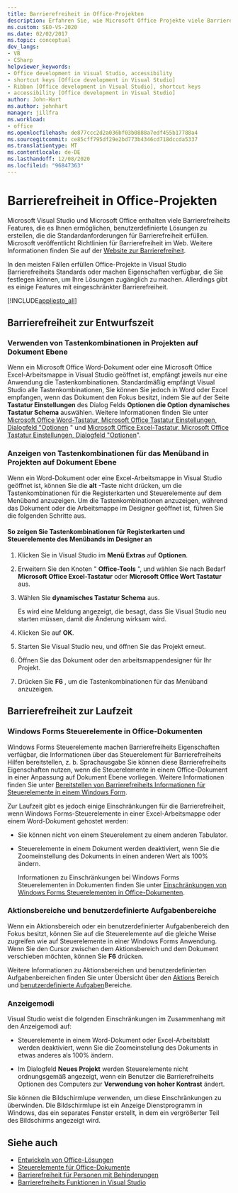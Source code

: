 ```yaml
---
title: Barrierefreiheit in Office-Projekten
description: Erfahren Sie, wie Microsoft Office Projekte viele Barrierefreiheits Features enthalten, die es Ihnen ermöglichen, benutzerdefinierte Lösungen zu erstellen, die die Anforderungen an die Standard
ms.custom: SEO-VS-2020
ms.date: 02/02/2017
ms.topic: conceptual
dev_langs:
- VB
- CSharp
helpviewer_keywords:
- Office development in Visual Studio, accessibility
- shortcut keys [Office development in Visual Studio]
- Ribbon [Office development in Visual Studio], shortcut keys
- accessibility [Office development in Visual Studio]
author: John-Hart
ms.author: johnhart
manager: jillfra
ms.workload:
- office
ms.openlocfilehash: de877ccc2d2a036bf03b0888a7edf455b17788a4
ms.sourcegitcommit: ce85cff795df29e2bd773b4346cd718dccda5337
ms.translationtype: MT
ms.contentlocale: de-DE
ms.lasthandoff: 12/08/2020
ms.locfileid: "96847363"
---
```

# <a name="accessibility-in-office-projects"></a>Barrierefreiheit in Office-Projekten

Microsoft Visual Studio und Microsoft Office enthalten viele Barrierefreiheits Features, die es Ihnen ermöglichen, benutzerdefinierte Lösungen zu erstellen, die die Standardanforderungen für Barrierefreiheit erfüllen. Microsoft veröffentlicht Richtlinien für Barrierefreiheit im Web. Weitere Informationen finden Sie auf der [Website zur Barrierefreiheit](https://www.microsoft.com/accessibility/).

In den meisten Fällen erfüllen Office-Projekte in Visual Studio Barrierefreiheits Standards oder machen Eigenschaften verfügbar, die Sie festlegen können, um Ihre Lösungen zugänglich zu machen. Allerdings gibt es einige Features mit eingeschränkter Barrierefreiheit.

[!INCLUDE[appliesto_all](../vsto/includes/appliesto-all-md.md)]

## <a name="accessibility-at-design-time"></a>Barrierefreiheit zur Entwurfszeit

### <a name="use-shortcut-keys-in-document-level-projects"></a>Verwenden von Tastenkombinationen in Projekten auf Dokument Ebene
 Wenn ein Microsoft Office Word-Dokument oder eine Microsoft Office Excel-Arbeitsmappe in Visual Studio geöffnet ist, empfängt jeweils nur eine Anwendung die Tastenkombinationen. Standardmäßig empfängt Visual Studio alle Tastenkombinationen, Sie können Sie jedoch in Word oder Excel empfangen, wenn das Dokument den Fokus besitzt, indem Sie auf der Seite **Tastatur Einstellungen** des Dialog Felds **Optionen die Option** **dynamisches Tastatur Schema** auswählen. Weitere Informationen finden Sie unter [Microsoft Office Word-Tastatur, Microsoft Office Tastatur Einstellungen, Dialogfeld "Optionen](../vsto/microsoft-office-word-keyboard-microsoft-office-keyboard-settings-options-dialog-box.md) " und [Microsoft Office Excel-Tastatur, Microsoft Office Tastatur Einstellungen, Dialogfeld "Optionen](../vsto/microsoft-office-excel-keyboard-microsoft-office-keyboard-settings-options-dialog-box.md)".

### <a name="display-shortcut-keys-for-the-ribbon-in-document-level-projects"></a>Anzeigen von Tastenkombinationen für das Menüband in Projekten auf Dokument Ebene
 Wenn ein Word-Dokument oder eine Excel-Arbeitsmappe in Visual Studio geöffnet ist, können Sie die **alt** -Taste nicht drücken, um die Tastenkombinationen für die Registerkarten und Steuerelemente auf dem Menüband anzuzeigen. Um die Tastenkombinationen anzuzeigen, während das Dokument oder die Arbeitsmappe im Designer geöffnet ist, führen Sie die folgenden Schritte aus.

#### <a name="to-view-shortcut-keys-for-ribbon-tabs-and-controls-in-the-designer"></a>So zeigen Sie Tastenkombinationen für Registerkarten und Steuerelemente des Menübands im Designer an

1. Klicken Sie in Visual Studio im **Menü Extras** auf **Optionen**.

2. Erweitern Sie den Knoten " **Office-Tools** ", und wählen Sie nach Bedarf **Microsoft Office Excel-Tastatur** oder **Microsoft Office Wort Tastatur** aus.

3. Wählen Sie **dynamisches Tastatur Schema** aus.

     Es wird eine Meldung angezeigt, die besagt, dass Sie Visual Studio neu starten müssen, damit die Änderung wirksam wird.

4. Klicken Sie auf **OK**.

5. Starten Sie Visual Studio neu, und öffnen Sie das Projekt erneut.

6. Öffnen Sie das Dokument oder den arbeitsmappendesigner für Ihr Projekt.

7. Drücken Sie **F6** , um die Tastenkombinationen für das Menüband anzuzeigen.

## <a name="accessibility-at-run-time"></a>Barrierefreiheit zur Laufzeit

### <a name="windows-forms-controls-on-office-documents"></a>Windows Forms Steuerelemente in Office-Dokumenten
 Windows Forms Steuerelemente machen Barrierefreiheits Eigenschaften verfügbar, die Informationen über das Steuerelement für Barrierefreiheits Hilfen bereitstellen, z. b. Sprachausgabe Sie können diese Barrierefreiheits Eigenschaften nutzen, wenn die Steuerelemente in einem Office-Dokument in einer Anpassung auf Dokument Ebene vorliegen. Weitere Informationen finden Sie unter [Bereitstellen von Barrierefreiheits Informationen für Steuerelemente in einem Windows Form](/dotnet/framework/winforms/controls/providing-accessibility-information-for-controls-on-a-windows-form).

 Zur Laufzeit gibt es jedoch einige Einschränkungen für die Barrierefreiheit, wenn Windows Forms-Steuerelemente in einer Excel-Arbeitsmappe oder einem Word-Dokument gehostet werden:

- Sie können nicht von einem Steuerelement zu einem anderen Tabulator.

- Steuerelemente in einem Dokument werden deaktiviert, wenn Sie die Zoomeinstellung des Dokuments in einen anderen Wert als 100% ändern.

  Informationen zu Einschränkungen bei Windows Forms Steuerelementen in Dokumenten finden Sie unter [Einschränkungen von Windows Forms Steuerelementen in Office-Dokumenten](../vsto/limitations-of-windows-forms-controls-on-office-documents.md).

### <a name="actions-panes-and-custom-task-panes"></a>Aktionsbereiche und benutzerdefinierte Aufgabenbereiche
 Wenn ein Aktionsbereich oder ein benutzerdefinierter Aufgabenbereich den Fokus besitzt, können Sie auf die Steuerelemente auf die gleiche Weise zugreifen wie auf Steuerelemente in einer Windows Forms Anwendung. Wenn Sie den Cursor zwischen dem Aktionsbereich und dem Dokument verschieben möchten, können Sie **F6** drücken.

 Weitere Informationen zu Aktionsbereichen und benutzerdefinierten Aufgabenbereichen finden Sie unter Übersicht über den [Aktions](../vsto/actions-pane-overview.md) Bereich und [benutzerdefinierte Aufgaben](../vsto/custom-task-panes.md)Bereiche.

### <a name="display-modes"></a>Anzeigemodi

Visual Studio weist die folgenden Einschränkungen im Zusammenhang mit den Anzeigemodi auf:

- Steuerelemente in einem Word-Dokument oder Excel-Arbeitsblatt werden deaktiviert, wenn Sie die Zoomeinstellung des Dokuments in etwas anderes als 100% ändern.

- Im Dialogfeld **Neues Projekt** werden Steuerelemente nicht ordnungsgemäß angezeigt, wenn ein Benutzer die Barrierefreiheits Optionen des Computers zur **Verwendung von hoher Kontrast** ändert.

Sie können die Bildschirmlupe verwenden, um diese Einschränkungen zu überwinden. Die Bildschirmlupe ist ein Anzeige Dienstprogramm in Windows, das ein separates Fenster erstellt, in dem ein vergrößerter Teil des Bildschirms angezeigt wird.

## <a name="see-also"></a>Siehe auch

- [Entwickeln von Office-Lösungen](../vsto/developing-office-solutions.md)
- [Steuerelemente für Office-Dokumente](../vsto/controls-on-office-documents.md)
- [Barrierefreiheit für Personen mit Behinderungen](../ide/reference/accessibility-features-of-visual-studio.md)
- [Barrierefreiheits Funktionen in Visual Studio](../ide/reference/accessibility-features-of-visual-studio.md)